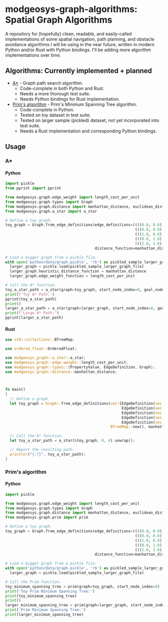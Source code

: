 # modgeosys-graph-algorithms: Spatial Graph Algorithms

A repository for [hopefully] clean, readable, and easily-called implementations of some spatial navigation,
path planning, and obstacle avoidance algorithms I will be using in the near future, written in modern
Python and/or Rust with Python bindings. I'll be adding more algorithm implementations over time.

## Algorithms: Currently implemented + planned
* [A*](https://en.wikipedia.org/wiki/A*_search_algorithm) - Graph path search algorithm.
  * Code-complete in both Python and Rust.
  * Needs a more thorough test suite.
  * Needs Python bindings for Rust implementation.
* [Prim's algorithm](https://en.wikipedia.org/wiki/Prim's_algorithm) - Prim's Minimum Spanning Tree algorithm.
  * Code-complete in Python.
  * Tested on toy dataset in test suite.
  * Tested on larger sample (pickled) dataset, not yet incorporated into test suite.
  * Needs a Rust implementation and corresponding Python bindings.

## Usage

### A\*

#### Python

```python
import pickle
from pprint import pprint

from modgeosys.graph.edge_weight import length_cost_per_unit
from modgeosys.graph.types import Graph
from modgeosys.graph.distance import manhattan_distance, euclidean_distance
from modgeosys.graph.a_star import a_star

# Define a toy graph.
toy_graph = Graph.from_edge_definitions(edge_definitions=((((0.0, 0.0), (0.0, 2.0)), 0, {'cost_per_unit': 2}),
                                                          (((0.0, 0.0), (1.0, 0.0)), 0, {'cost_per_unit': 1}),
                                                          (((1.0, 0.0), (2.0, 1.0)), 0, {'cost_per_unit': 1}),
                                                          (((0.0, 2.0), (2.0, 3.0)), 0, {'cost_per_unit': 3}),
                                                          (((2.0, 1.0), (2.0, 3.0)), 0, {'cost_per_unit': 1})),
                                        distance_function=manhattan_distance, edge_weight_function=length_cost_per_unit)

# Load a bigger graph from a pickle file.
with open('python/data/graph.pickle', 'rb') as pickled_sample_larger_graph_file:
  larger_graph = pickle.load(pickled_sample_larger_graph_file)
  larger_graph.heuristic_distance_function = manhattan_distance
  larger_graph.edge_weight_function = length_cost_per_unit

# Call the A* function.
toy_a_star_path = a_star(graph=toy_graph, start_node_index=0, goal_node_index=4)
print(f'Toy A* Path:')
pprint(toy_a_star_path)
print()
larger_a_star_path = a_star(graph=larger_graph, start_node_index=0, goal_node_index=4)
print(f'Large A* Path:')
pprint(larger_a_star_path)
```

#### Rust
```rust
use std::collections::BTreeMap;

use ordered_float::OrderedFloat;

use modgeosys_graph::a_star::a_star;
use modgeosys_graph::edge_weight::length_cost_per_unit;
use modgeosys_graph::types::{PropertyValue, EdgeDefinition, Graph};
use modgeosys_graph::distance::manhattan_distance;



fn main()
{
  // Define a graph.
  let toy_graph = Graph::from_edge_definitions(vec![EdgeDefinition(vec![vec![0.0, 0.0], vec![0.0, 2.0]], 2.0, [("cost_per_unit".to_string(), PropertyValue::Float(OrderedFloat(2.0)))].iter().cloned().collect()),
                                                    EdgeDefinition(vec![vec![0.0, 0.0], vec![1.0, 0.0]], 1.0, [("cost_per_unit".to_string(), PropertyValue::Float(OrderedFloat(1.0)))].iter().cloned().collect()),
                                                    EdgeDefinition(vec![vec![1.0, 0.0], vec![2.0, 1.0]], 2.0, [("cost_per_unit".to_string(), PropertyValue::Float(OrderedFloat(1.0)))].iter().cloned().collect()),
                                                    EdgeDefinition(vec![vec![0.0, 2.0], vec![2.0, 3.0]], 3.0, [("cost_per_unit".to_string(), PropertyValue::Float(OrderedFloat(3.0)))].iter().cloned().collect()),
                                                    EdgeDefinition(vec![vec![2.0, 1.0], vec![2.0, 3.0]], 2.0, [("cost_per_unit".to_string(), PropertyValue::Float(OrderedFloat(1.0)))].iter().cloned().collect())],
                                               BTreeMap::new(), manhattan_distance, Some(length_cost_per_unit));

  // Call the A* function.
  let toy_a_star_path = a_star(&toy_graph, 0, 4).unwrap();

  // Report the resulting path.
  println!("{:?}", toy_a_star_path);
}
```

### Prim's algorithm

#### Python

```python
import pickle

from modgeosys.graph.edge_weight import length_cost_per_unit
from modgeosys.graph.types import Graph
from modgeosys.graph.distance import manhattan_distance, euclidean_distance
from modgeosys.graph.prim import prim

# Define a toy graph.
toy_graph = Graph.from_edge_definitions(edge_definitions=((((0.0, 0.0), (0.0, 2.0)), 0, {'cost_per_unit': 2}),
                                                          (((0.0, 0.0), (1.0, 0.0)), 0, {'cost_per_unit': 1}),
                                                          (((1.0, 0.0), (2.0, 1.0)), 0, {'cost_per_unit': 1}),
                                                          (((0.0, 2.0), (2.0, 3.0)), 0, {'cost_per_unit': 3}),
                                                          (((2.0, 1.0), (2.0, 3.0)), 0, {'cost_per_unit': 1})),
                                        distance_function=manhattan_distance, edge_weight_function=length_cost_per_unit)

# Load a bigger graph from a pickle file.
with open('python/data/graph.pickle', 'rb') as pickled_sample_larger_graph_file:
  larger_graph = pickle.load(pickled_sample_larger_graph_file)

# Call the Prim function.
toy_minimum_spanning_tree = prim(graph=toy_graph, start_node_index=0)
print('Toy Prim Minimum Spanning Tree:')
print(toy_minimum_spanning_tree)
print()
larger_minimum_spanning_tree = prim(graph=larger_graph, start_node_index=0)
print('Prim Minimum Spanning Tree:')
print(larger_minimum_spanning_tree)
```